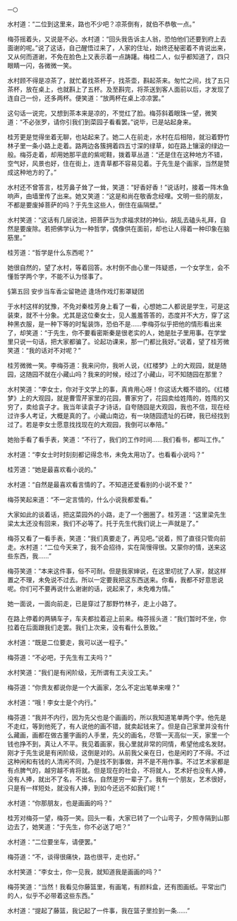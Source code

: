     一〇 

   水村道：“二位到这里来，路也不少吧？凉茶倒有，就伯不恭敬一点。”

   梅芬摇着头，又说是不必。水村道：“回头我告诉主人翁，恐怕他们还要到府上去面谢的呢。”说了这话，自己醒悟过来了，人家的住址，始终还秘密着不肯说出来，又从何而道谢，不免在脸色上又表示着一点踌躇。梅桂二人，似乎都知道了，四只眼睛一闪，各微微一笑。

   水村顾不得是凉茶了，就忙着找茶杯子，找茶壶，斟起茶来。匆忙之间，找了五只茶杯，放在桌上，也就斟上了五杯。及至斟完，将茶送到客人面前以后，才发现了连自己一份，还多两杯。便笑道：“放两杯在桌上凉凉罢。”

   这句话一说完，又想到茶本来是凉的，不觉红了脸。梅芬斜着眼珠一望，微笑道：“不必张罗，请你引我们到菜园子看看罢。”说毕，已是站起身来。

   桂芳更是觉得坐着无聊，也站起来了。她二人在前走，水村在后相陪，就沿着野竹林子里一条小路上走着。路两边各簇拥着四五寸深的绿草，如在路上镶滚的绿边一般。梅芬走着，却用她那平底的紫呢鞋，拨着草丛道：“还是住在这种地方不错，空气好，风景也好，住在街上，连青草都不容易见着。于先生是个画家，当然是赞成这种地方的了。”

   水村还不曾答言，桂芳鼻子耸了一耸，笑道：“好香好香！”说话时，接着一阵木鱼响声，由墙里传了出来。她又笑道：“这是和尚在敬香念经哩。文明一些的朋友，不都是要废掉菩萨的吗？于先生这些人，倒住在庙隔壁。”

   水村笑道：“这话有几层说法，把菩萨当为求福求财的神仙，胡乱去磕头礼拜，自然是要废除。若把佛学认为一种哲学，偶像供在面前，却也让人得着一种印象在脑筋里。”

   桂芳道：“哲学是什么东西呢？”

   她很自然的，望了水村，等着回答。水村倒不由心里一阵疑惑，一个女学生，会不懂哲学两个字，不能不认为怪事了。

   §第五回 安步当车香尘留艳迹 逢场作戏灯影罩疑团

   于水村这样的犹豫，不免对秦桂芳身上看了一看，心想她二人都说是学生，可是这装束，就不十分象。尤其是这位秦女士，见人羞羞答答的，态度并不大方，穿了这种黑衣服，是一种下等的时髦装饰，恐伯不是……李梅芬似乎把他的情形看出来了，却笑道：“于先生，你不要看密斯秦是很老实的人，她是肚子里用事。在学堂里只说一句话，把大家都骗了。论起功课来，那一门都比我好。”说着，望了桂芳微笑道：“我的话对不对呢？”

   桂芳微微一笑。李梅芬道：我来问你，我听人说，《红楼梦》上的大观园，就是随园，这随园不就在小藏山吗？我来的时候，经过了小藏山，可不知随园在那里？

   水村笑道：“李女士，你对于文学上的事，真肯用心呀！你这话大概不错的。《红楼梦》上的大观园，就是曹雪芹家里的花园，曹家穷了，花园卖给姓隋的，姓隋的又穷了，卖给袁子才。我当年读袁子才诗话，自夸随园是大观园，我也不信，现在经过许多人考证，大概是真的了。小藏山南边，有一块随园遗址的石碑，我已经找到过了。若是李女士愿意找找现在的大观园，我倒可以奉陪。”

   她抬手看了看手表，笑道：“不行了，我们的工作时间……我们看书，都叫工作。”

   水村道：“李女士时时刻刻都记得念书，未免太用功了。也看看小说吗？”

   桂芳道：“她是最喜欢看小说的。”

   水村道：“自然是最喜欢看言情的了。不知道还爱看别的小说不爱？”

   梅芬笑起来道：“不一定言情的，什么小说我都爱看。”

   大家如此的谈着话，把这菜园外的小路，走了一个圈圈了。桂芳道：“这里梁先生梁太太还没有回来，我们不必等了。托于先生代我们说上一声就是了。”

   梅芬又看了一看手表，笑道：“我们真要走了，再见吧。”说着，照了直径只管向前走。水村道：“二位今天来了，我不会招待，实在简慢得很。又蒙你的情，送来这些东西，我……”

   梅芬笑道：“本来这件事，俗不可耐。但是我家婶说，在这里叨扰了人家，就这样置之不理，未免说不过去。所以一定要我把这东西送来。你看，我都不好意思说呢。你们可不要再说什么谢谢的话，说起来了，未免难为情。”

   她一面说，一面向前走，已是穿过了那野竹林子，走上小路了。

   在路上停着的两辆车子，车夫都拉着迎上前来。梅芬摇头道：“我们暂时不坐，你拉着在后面跟我们走罢。我们上次来，没有看什么景致。”

   水村道：“既是二位要走，我可以送一程子。”

   梅芬道：“不必吧，于先生有工夫吗？”

   水村笑道：“我们是有闲阶级，无所谓有工夫没工夫。”

   梅芬道：“你贵友都说你是一个大画家，怎么不定出笔单来哩？”

   水村道：“哦！李女士是个内行。”

   梅芬道：“我并不内行，因为先父也是个画画的，所以我知道笔单两个字。他先是不走红，等到他死了，有人说他的画不错，就卖起钱来了。但是自己家里并没有什么藏画，画都在做古董字画的人手里，先父的画名，尽管一天高似一天，家里一个钱也挣不到，真让人不平。我见着画家，我心里就非常的同情，希望他成名发财。刚才于先生说是有闲阶级，这倒是对的。从前我父亲在日，也是闲的了不得。不过这种闲和有钱的人清闲不同，乃是找不到事做，并不是不用作事。不过艺术家都是有点脾气的，越穷越不肯将就。但是现在的社会，不将就人，艺术好也没有人捧，没有人捧，就出不了名，不出名，自然是穷一辈子了。我有一个朋友，艺术很好，只是有一样短处，就没有人捧，到如今还远不如我们呢！”

   水村道：“你那朋友，也是画画的吗？”

   桂芳对梅芬一望，梅芬一笑。回头一看，大家已转了一个山弯子，夕照寺隔到山那边去了，她笑道：“于先生，你不必送了吧？”

   水村道：“二位要坐车，请便罢。”

   梅芬道：“不，谈得很痛快，路也很平，走也好。”

   水村笑道：“李女士，你一见我，就知道我是画画的吗？”

   梅芬笑道：“当然！我看见你藤篮里，有画笔，有颜料盒，还有图画纸。平常出门的人，似乎不必带着这些东西。”

   水村道：“提起了藤篮，我记起了一件事，我在篮子里捡到一条……”

